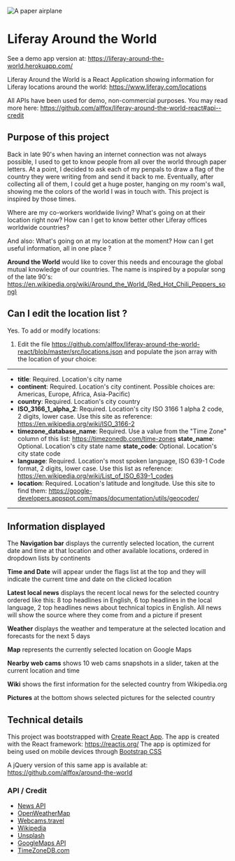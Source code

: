 ![A paper airplane](https://github.com/alffox/liferay-around-the-world-react/blob/master/public/favicon.ico)

# Liferay Around the World

See a demo app version at: https://liferay-around-the-world.herokuapp.com/

Liferay Around the World is a React Application showing information for Liferay locations around the world: https://www.liferay.com/locations

All APIs have been used for demo, non-commercial purposes. You may read more here: https://github.com/alffox/liferay-around-the-world-react#api--credit

## Purpose of this project
Back in late 90's when having an internet connection was not always possible, I used to get to know people from all over the world through paper letters. At a point, I decided to ask each of my penpals to draw a flag of the country they were writing from and send it back to me. Eventually, after collecting all of them, I could get a huge poster, hanging on my room's wall, showing me the colors of the world I was in touch with. This project is inspired by those times.

Where are my co-workers worldwide living? What's going on at their location right now? How can I get to know better other Liferay offices worldwide countries?

And also: What's going on at my location at the moment? How can I get useful information, all in one place ?

**Around the World** would like to cover this needs and encourage the global mutual knowledge of our countries. The name is inspired by a popular song of the late 90's: https://en.wikipedia.org/wiki/Around_the_World_(Red_Hot_Chili_Peppers_song)

## Can I edit the location list ?

Yes. To add or modify locations:

1) Edit the file https://github.com/alffox/liferay-around-the-world-react/blob/master/src/locations.json and populate the json array with the location of your choice:

---
* **title**: Required. Location's city name
* **continent**: Required. Location's city continent. Possible choices are: Americas, Europe, Africa, Asia-Pacific)
* **country**: Required. Location's city country
* **ISO_3166_1_alpha_2**: Required. Location's city ISO 3166 1 alpha 2 code, 2 digits, lower case. Use this site as reference: https://en.wikipedia.org/wiki/ISO_3166-2
* **timezone_database_name**: Required. Use a value from the "Time Zone" column of this list: https://timezonedb.com/time-zones
**state_name**: Optional. Location's city state name
**state_code**: Optional. Location's city state code
* **language**: Required. Location's most spoken language, ISO 639-1 Code format, 2 digits, lower case. Use this list as reference: https://en.wikipedia.org/wiki/List_of_ISO_639-1_codes
* **location**: Required. Location's latitude and longitude. Use this site to find them: https://google-developers.appspot.com/maps/documentation/utils/geocoder/
---

## Information displayed
The **Navigation bar** displays the currently selected location, the current date and time at that location and other available locations, ordered in dropdown lists by continents

**Time and Date** will appear under the flags list at the top and they will indicate the current time and date on the clicked location

**Latest local news** displays the recent local news for the selected country ordered like this: 8 top headlines in English, 6 top headlines in the local language, 2 top headlines news about technical topics in English. All news will show the source where they come from and a picture if present 

**Weather** displays the weather and temperature at the selected location and forecasts for the next 5 days

**Map** represents the currently selected location on Google Maps

**Nearby web cams** shows 10 web cams snapshots in a slider, taken at the current location and time

**Wiki** shows the first information for the selected country from Wikipedia.org

**Pictures** at the bottom shows selected pictures for the selected country

## Technical details
This project was bootstrapped with [Create React App](https://github.com/facebook/create-react-app).
The app is created with the React framework: https://reactjs.org/
The app is optimized for being used on mobile devices through [Bootstrap CSS](https://getbootstrap.com/docs/4.1/getting-started/introduction/)

A jQuery version of this same app is available at: https://github.com/alffox/around-the-world

### API / Credit
- [News API](https://newsapi.org/)
- [OpenWeatherMap](https://openweathermap.org/)
- [Webcams.travel](https://www.webcams.travel/)
- [Wikipedia](https://en.wikipedia.org)
- [Unsplash](https://unsplash.com/)
- [GoogleMaps API](https://developers.google.com/maps/documentation/)
- [TimeZoneDB.com](https://timezonedb.com/)
